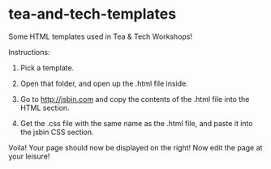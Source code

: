 tea-and-tech-templates
======================

Some HTML templates used in Tea & Tech Workshops!

Instructions:

1. Pick a template.

2. Open that folder, and open up the .html file inside.

3. Go to http://jsbin.com and copy the contents of the .html file into the HTML section.

4. Get the .css file with the same name as the .html file, and paste it into the jsbin CSS section.

Voila! Your page should now be displayed on the right! Now edit the page at your leisure!
